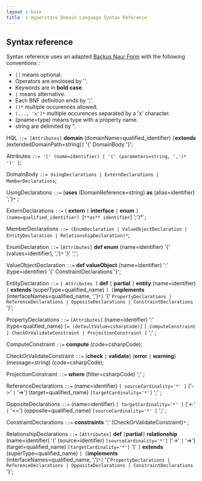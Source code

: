 ```yaml
---
layout : base
title  : Hyperstore Domain Language Syntax Reference
---
```

## Syntax reference
Syntax reference uses an adapted [Backus Naur Form](http://en.wikipedia.org/wiki/Backus%E2%80%93Naur_Form) with the following conventions :

- `[]` means optional.
- Operators are enclosed by ''.
- Keywords are in **bold case**.
- `|` means alternative.
- Each BNF definition ends by ';'.
- `()*` multiple occurences allowed.
- `(..., 'x')*` multiple occurences separated by a 'x' character.
- (pname=type) means type with a property name.
- string are delimited by ".


HQL `::= [Attributes]` **domain** (domainName=qualified_identifier)
`[`**extends** (extendedDomainPath=string)`]` '{' DomainBody '}';

Attributes `::= '[' (name=identifier) [ '(' (parameters=string, ',')* ')' ]`;

DomainBody `::= UsingDeclarations | ExternDeclarations | MemberDeclarations`;

UsingDeclarations `::=` (**uses** (DomainReference=string) **as** (alias=identifier) ';')`*` ; 

ExternDeclarations `::=` ( **extern** `[` **interface** `|` **enum** `]  (name=qualified_identifier) `[` **as** identifier `] ';')*`;

MemberDeclarations `::= (EnumDeclaration | ValueObjectDeclaration | EntityDeclaration | RelationshipDeclaration)*`;

EnumDeclaration `::=` `[Attributes]` **def enum** (name=identifier) '{' (values=identifier), ',')`*` '}' ';';

ValueObjectDeclaration `::=` **def valueObject** (name=identifier) ':' (type=identifier) '{' ConstraintDeclarations '}';

EntityDeclaration `::=` `[ Attributes ]` **def** `[` **partial** `]` **entity** (name=identifier) `[` **extends** (superType=qualified_name) `] [`**implements** (interfaceNames=qualified_name, ',')`*]` '{' `PropertyDeclarations | ReferenceDeclarations | OppositeDeclarations | ConstraintDeclarations` '}';

PropertyDeclarations `::=` `[Attributes]` (name=identifier) ':' (type=qualified_name) `[= (defaultValue=csharpCode)]` `[ ComputeConstraint | CheckOrValidateConstraint | ProjectionConstraint ]` ';' ;

ComputeConstraint `::=` **compute** (code=csharpCode);

CheckOrValidateConstraint `::=` (**check** `|` **validate**) (**error** `|` **warning**) (message=string) (code=csharpCode);

ProjectionConstraint `::=` **where** (filter=csharpCode) ';' ;

ReferenceDeclarations `::=` (name=identifier) `[ sourceCardinality='*' ]` ('->' `|` '=>') (target=qualified_name) `[targetCardinality='*']` ';' ;

OppositeDeclarations `::=` (name=identifier) `[ targetCardinality='*' ]` ('<-' `|` '<=') (opposite=qualified_name) `[sourceCardinality='*' ]` ';' ;

ConstraintDeclarations `::=` **constraints** ':' (CheckOrValidateConstraint)`*` ;

RelationshipDeclarations `::=` `[Attributes]` **def** `[`**partial**`]` **relationship** (name=identifier) '(' (source=identifier) `[sourceCardinality='*']` ('->' `|` '=>') (target=qualified_name) `[targetCardinality='*']` ')' `[` **extends** (superType=qualified_name) `] [`**implements** (interfaceNames=qualified_name, ',')`*]` '{'`PropertyDeclarations | ReferenceDeclarations | OppositeDeclarations | ConstraintDeclarations` '}';


